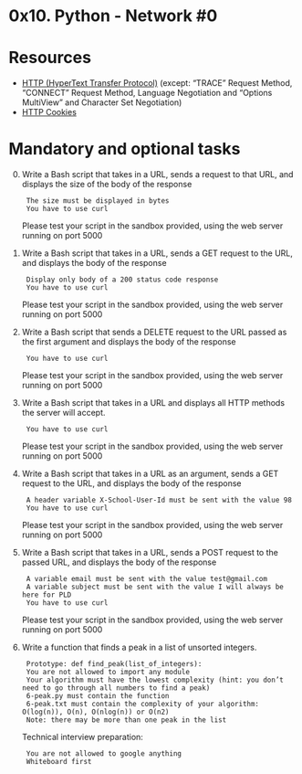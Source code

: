 # 0x10. Python - Network #0

# Resources

- [HTTP (HyperText Transfer Protocol)](https://www3.ntu.edu.sg/home/ehchua/programming/webprogramming/HTTP_Basics.html) (except: “TRACE” Request Method, “CONNECT” Request Method, Language Negotiation and “Options MultiView” and Character Set Negotiation)
- [HTTP Cookies](https://developer.mozilla.org/en-US/docs/Web/HTTP/Cookies)

# Mandatory and optional tasks

0. Write a Bash script that takes in a URL, sends a request to that URL, and displays the size of the body of the response

        The size must be displayed in bytes
        You have to use curl
    Please test your script in the sandbox provided, using the web server running on port 5000

1. Write a Bash script that takes in a URL, sends a GET request to the URL, and displays the body of the response

        Display only body of a 200 status code response
        You have to use curl
    Please test your script in the sandbox provided, using the web server running on port 5000

2. Write a Bash script that sends a DELETE request to the URL passed as the first argument and displays the body of the response

        You have to use curl
    Please test your script in the sandbox provided, using the web server running on port 5000

3. Write a Bash script that takes in a URL and displays all HTTP methods the server will accept.

        You have to use curl
    Please test your script in the sandbox provided, using the web server running on port 5000

4. Write a Bash script that takes in a URL as an argument, sends a GET request to the URL, and displays the body of the response

        A header variable X-School-User-Id must be sent with the value 98
        You have to use curl
    Please test your script in the sandbox provided, using the web server running on port 5000

5. Write a Bash script that takes in a URL, sends a POST request to the passed URL, and displays the body of the response

        A variable email must be sent with the value test@gmail.com
        A variable subject must be sent with the value I will always be here for PLD
        You have to use curl
    Please test your script in the sandbox provided, using the web server running on port 5000

6. Write a function that finds a peak in a list of unsorted integers.

        Prototype: def find_peak(list_of_integers):
        You are not allowed to import any module
        Your algorithm must have the lowest complexity (hint: you don’t need to go through all numbers to find a peak)
        6-peak.py must contain the function
        6-peak.txt must contain the complexity of your algorithm: O(log(n)), O(n), O(nlog(n)) or O(n2)
        Note: there may be more than one peak in the list

    Technical interview preparation:

        You are not allowed to google anything
        Whiteboard first
